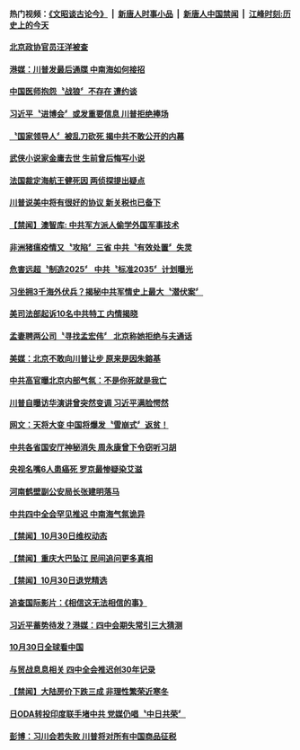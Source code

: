 #### 热门视频：[《文昭谈古论今》](https://github.com/gfw-breaker/wenzhao/blob/master/README.md?t=10311233) &nbsp;|&nbsp; [新唐人时事小品](https://github.com/gfw-breaker/ntdtv-comedy/blob/master/README.md?t=10311233) &nbsp;|&nbsp; [新唐人中国禁闻](https://github.com/gfw-breaker/ntdtv-news/blob/master/README.md?t=10311233) &nbsp;|&nbsp; [江峰时刻:历史上的今天](https://github.com/gfw-breaker/today-in-history/blob/master/README.md?t=10311233) 

#### [北京政协官员汪洋被查](../pages/news204/a1397471.md?t=10311233) 

#### [港媒：川普发最后通牒 中南海如何接招](../pages/news204/a1397481.md?t=10311233) 

#### [中国医师抱怨〝战狼〞不存在 遭约谈](../pages/news204/a1397483.md?t=10311233) 

#### [习近平〝进博会〞或发重要信息 川普拒绝捧场](../pages/news204/a1397473.md?t=10311233) 

#### [〝国家领导人〞被乱刀砍死  揭中共不敢公开的内幕](../pages/news204/a1397168.md?t=10311233) 

#### [武侠小说家金庸去世 生前曾后悔写小说](../pages/news204/a1397469.md?t=10311233) 

#### [法国裁定海航王健死因 两侦探提出疑点](../pages/news204/a1397461.md?t=10311233) 

#### [川普说美中将有很好的协议 新关税也已备下](../pages/news204/a1397458.md?t=10311233) 

#### [【禁闻】澳智库: 中共军方派人偷学外国军事技术](../pages/news204/a1397413.md?t=10311233) 

#### [非洲猪瘟疫情又〝攻陷〞三省 中共〝有效处置〞失灵](../pages/news204/a1397454.md?t=10311233) 

#### [危害远超〝制造2025〞 中共〝标准2035〞计划曝光](../pages/news204/a1397449.md?t=10311233) 

#### [习坐拥3千海外伏兵？揭秘中共军情史上最大〝潜伏案〞](../pages/news204/a1397433.md?t=10311233) 

#### [美司法部起诉10名中共特工  内情揭晓](../pages/news204/a1397442.md?t=10311233) 

#### [孟妻聘两公司〝寻找孟宏伟〞 北京称她拒绝与夫通话](../pages/news204/a1397425.md?t=10311233) 


#### [美媒：北京不敢向川普让步 原来是因朱鎔基](../pages/news204/a1397086.md?t=10311233) 

#### [中共高官曝北京内部气氛：不是你死就是我亡](../pages/news204/a1397346.md?t=10311233) 

#### [川普自曝访华演讲曾突然变调 习近平满脸愕然](../pages/news204/a1397219.md?t=10311233) 

#### [网文：天将大变 中国将爆发〝雪崩式〞返贫！](../pages/news204/a1396980.md?t=10311233) 

#### [中共各省国安厅神秘消失 周永康曾下令窃听习胡](../pages/news204/a1397308.md?t=10311233) 

#### [央视名嘴6人患癌死 罗京最惨疑染艾滋](../pages/news204/a1397332.md?t=10311233) 


#### [河南鹤壁副公安局长张建明落马](../pages/news204/a1397416.md?t=10311233) 

#### [中共四中全会罕见推迟  中南海气氛诡异](../pages/news204/a1397302.md?t=10311233) 


#### [【禁闻】10月30日维权动态](../pages/news204/a1397405.md?t=10311233) 

#### [【禁闻】重庆大巴坠江 民间追问更多真相](../pages/news204/a1397403.md?t=10311233) 

#### [【禁闻】10月30日退党精选](../pages/news204/a1397402.md?t=10311233) 

#### [追查国际影片：《相信这无法相信的事》](../pages/news204/a1397370.md?t=10311233) 

#### [习近平蓄势待发？港媒：四中会期失常引三大猜测](../pages/news204/a1397368.md?t=10311233) 

#### [10月30日全球看中国](../pages/news204/a1397388.md?t=10311233) 

#### [与贸战息息相关 四中全会推迟创30年记录](../pages/news204/a1397380.md?t=10311233) 

#### [【禁闻】大陆房价下跌三成 非理性繁荣近寒冬](../pages/news204/a1397373.md?t=10311233) 

#### [日ODA转投印度联手堵中共 党媒仍唱〝中日共荣〞](../pages/news204/a1397361.md?t=10311233) 

#### [彭博：习川会若失败 川普将对所有中国商品征税](../pages/news204/a1397289.md?t=10311233) 

